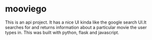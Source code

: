 # mooviego
This is an api project. It has a nice UI kinda like the google search UI.It searches for and returns information about a particular movie the user types in.
This was built with python, flask and javascript.
